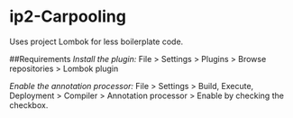 # ip2-Carpooling
Uses project Lombok for less boilerplate code.

##Requirements
*Install the plugin:*
File > Settings > Plugins > Browse repositories > Lombok plugin

*Enable the annotation processor:*
File > Settings > Build, Execute, Deployment > Compiler > Annotation processor > Enable by checking the checkbox.